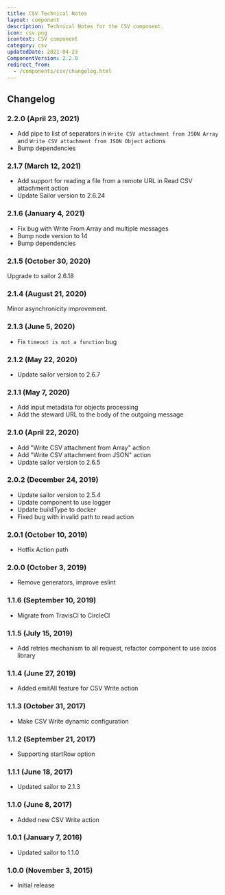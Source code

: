 ```yaml
---
title: CSV Technical Notes
layout: component
description: Technical Notes for the CSV component.
icon: csv.png
icontext: CSV component
category: csv
updatedDate: 2021-04-23
ComponentVersion: 2.2.0
redirect_from:
  - /components/csv/changelog.html
---
```


## Changelog

### 2.2.0 (April 23, 2021)

* Add pipe to list of separators in `Write CSV attachment from JSON Array` and `Write CSV attachment from JSON Object` actions
* Bump dependencies

### 2.1.7 (March 12, 2021)

* Add support for reading a file from a remote URL in Read CSV attachment action
* Update Sailor version to 2.6.24

### 2.1.6 (January 4, 2021)

* Fix bug with Write From Array and multiple messages
* Bump node version to 14
* Bump dependencies

### 2.1.5 (October 30, 2020)

Upgrade to sailor 2.6.18

### 2.1.4 (August 21, 2020)

Minor asynchronicity improvement.

### 2.1.3 (June 5, 2020)

* Fix `timeout is not a function` bug

### 2.1.2 (May 22, 2020)

* Update sailor version to 2.6.7

### 2.1.1 (May 7, 2020)

* Add input metadata for objects processing
* Add the steward URL to the body of the outgoing message

### 2.1.0 (April 22, 2020)

* Add "Write CSV attachment from Array" action
* Add "Write CSV attachment from JSON" action
* Update sailor version to 2.6.5

### 2.0.2 (December 24, 2019)

* Update sailor version to 2.5.4
* Update component to use logger
* Update buildType to docker
* Fixed bug with invalid path to read action

### 2.0.1 (October 10, 2019)

* Hotfix Action path

### 2.0.0 (October 3, 2019)

* Remove generators, improve eslint

### 1.1.6 (September 10, 2019)

* Migrate from TravisCI to CircleCI

### 1.1.5 (July 15, 2019)

* Add retries mechanism to all request, refactor component to use axios library

### 1.1.4 (June 27, 2019)

* Added emitAll feature for CSV Write action

### 1.1.3 (October 31, 2017)

* Make CSV Write dynamic configuration

### 1.1.2 (September 21, 2017)

* Supporting startRow option

### 1.1.1 (June 18, 2017)

* Updated sailor to 2.1.3

### 1.1.0 (June 8, 2017)

* Added new CSV Write action

### 1.0.1 (January 7, 2016)

* Updated sailor to 1.1.0

### 1.0.0 (November 3, 2015)

* Initial release
